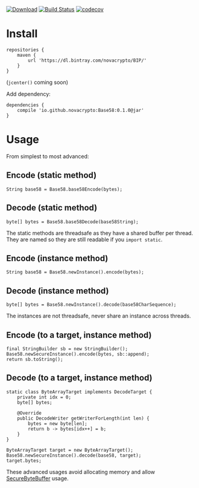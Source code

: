 [![Download](https://api.bintray.com/packages/novacrypto/BIP/Base58/images/download.svg)](https://bintray.com/novacrypto/BIP/Base58/_latestVersion) [![Build Status](https://travis-ci.org/NovaCrypto/Base58.svg?branch=master)](https://travis-ci.org/NovaCrypto/Base58) [![codecov](https://codecov.io/gh/NovaCrypto/Base58/branch/master/graph/badge.svg)](https://codecov.io/gh/NovaCrypto/Base58)


# Install

```
repositories {
    maven {
        url 'https://dl.bintray.com/novacrypto/BIP/'
    }
}
```

(`jcenter()` coming soon)

Add dependency:

```
dependencies {
    compile 'io.github.novacrypto:Base58:0.1.0@jar'
}

```

# Usage

From simplest to most advanced:

## Encode (static method)

```
String base58 = Base58.base58Encode(bytes);
```

## Decode (static method)

```
byte[] bytes = Base58.base58Decode(base58String);
```

The static methods are threadsafe as they have a shared buffer per thread. They are named so they are still readable if you `import static`.

## Encode (instance method)

```
String base58 = Base58.newInstance().encode(bytes);
```

## Decode (instance method)

```
byte[] bytes = Base58.newInstance().decode(base58CharSequence);
```

The instances are not threadsafe, never share an instance across threads.

## Encode (to a target, instance method)

```
final StringBuilder sb = new StringBuilder();
Base58.newSecureInstance().encode(bytes, sb::append);
return sb.toString();
```

## Decode (to a target, instance method)

```
static class ByteArrayTarget implements DecodeTarget {
    private int idx = 0;
    byte[] bytes;

    @Override
    public DecodeWriter getWriterForLength(int len) {
        bytes = new byte[len];
        return b -> bytes[idx++] = b;
    }
}

ByteArrayTarget target = new ByteArrayTarget();
Base58.newSecureInstance().decode(base58, target);
target.bytes;
```

These advanced usages avoid allocating memory and allow [SecureByteBuffer](https://github.com/NovaCrypto/SecureString/blob/master/src/main/java/io/github/novacrypto/SecureByteBuffer.java) usage.

